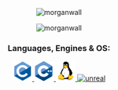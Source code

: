 <p align="center">
  <img align="center"
  src="https://github-readme-streak-stats.herokuapp.com/?user=morganwall&theme=radical"
  alt="morganwall"/>
</p>

<p align="center">
  <img align="center"
  src="https://github-readme-stats-morganwall.vercel.app/api/top-langs?username=morganwall&show_icons=true&theme=radical&locale=en&layout=compact&ver=2"
  alt="morganwall"/>
</p>

<h3 align="center">Languages, Engines & OS:</h3>
<p align="center"> <a href="https://www.cprogramming.com/" target="_blank" rel="noreferrer"> <img src="https://raw.githubusercontent.com/devicons/devicon/master/icons/c/c-original.svg" alt="c" width="40" height="40"/> </a> <a href="https://www.w3schools.com/cpp/" target="_blank" rel="noreferrer"> <img src="https://raw.githubusercontent.com/devicons/devicon/master/icons/cplusplus/cplusplus-original.svg" alt="cplusplus" width="40" height="40"/> </a> <a href="https://www.linux.org/" target="_blank" rel="noreferrer"> <img src="https://raw.githubusercontent.com/devicons/devicon/master/icons/linux/linux-original.svg" alt="linux" width="40" height="40"/> </a> <a href="https://unrealengine.com/" target="_blank" rel="noreferrer"> <img src="https://raw.githubusercontent.com/kenangundogan/fontisto/036b7eca71aab1bef8e6a0518f7329f13ed62f6b/icons/svg/brand/unreal-engine.svg" alt="unreal" width="40" height="40"/> </a> </p>
